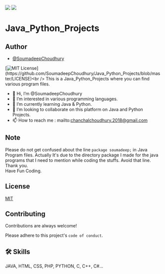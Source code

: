 <img src="https://img.icons8.com/color/48/000000/java-coffee-cup-logo--v2.png"/> <img src="https://img.icons8.com/color/48/000000/python--v2.png"/>

# Java_Python_Projects

## Author

- [@SoumadeepChoudhury](https://github.com/SoumadeepChoudhury)

  
[![MIT License](https://img.shields.io/apm/l/atomic-design-ui.svg?)](https://github.com/SoumadeepChoudhury/Java_Python_Projects/blob/master/LICENSE)<br />
This is a Java_Python_Projects where you can find various program files.
- 👋 Hi, I’m @SoumadeepChoudhury
- 👀 I’m interested in various programming languages.
- 🌱 I’m currently learning Java & Python.
- 💞️ I’m looking to collaborate on this platform on Java and Python Projects.
- 📫 How to reach me : mailto:chanchalchoudhury.2018@gmail.com

## Note
Please do not get confused about the line `package soumadeep;` in Java Program files. Actually It's due to the directory package I made for the java programs that I need to mention while coding the stuffs. Avoid that line.<br />
Thank you. <br />Have Fun Coding.

## License

[MIT](https://choosealicense.com/licenses/mit/)



## Contributing

Contributions are always welcome!


Please adhere to this project's `code of conduct`.

  

## 🛠 Skills
JAVA, HTML, CSS, PHP, PYTHON, C, C++, C#...


